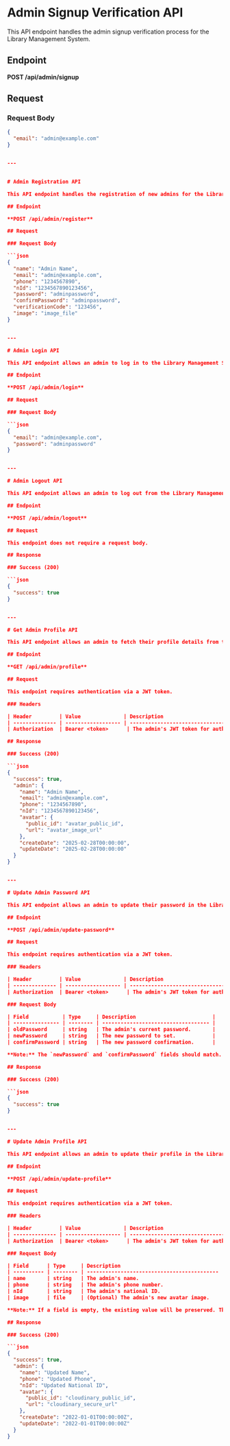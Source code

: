 # Admin Signup Verification API

This API endpoint handles the admin signup verification process for the Library Management System.

## Endpoint

**POST /api/admin/signup**

## Request

### Request Body

```json
{
  "email": "admin@example.com"
}


---


# Admin Registration API

This API endpoint handles the registration of new admins for the Library Management System.

## Endpoint

**POST /api/admin/register**

## Request

### Request Body

```json
{
  "name": "Admin Name",
  "email": "admin@example.com",
  "phone": "1234567890",
  "nId": "1234567890123456",
  "password": "adminpassword",
  "confirmPassword": "adminpassword",
  "verificationCode": "123456",
  "image": "image_file" 
}


---

# Admin Login API

This API endpoint allows an admin to log in to the Library Management System.

## Endpoint

**POST /api/admin/login**

## Request

### Request Body

```json
{
  "email": "admin@example.com",
  "password": "adminpassword"
}


---

# Admin Logout API

This API endpoint allows an admin to log out from the Library Management System by clearing their authentication token.

## Endpoint

**POST /api/admin/logout**

## Request

This endpoint does not require a request body.

## Response

### Success (200)

```json
{
  "success": true
}


---

# Get Admin Profile API

This API endpoint allows an admin to fetch their profile details from the Library Management System.

## Endpoint

**GET /api/admin/profile**

## Request

This endpoint requires authentication via a JWT token.

### Headers

| Header         | Value              | Description                                  |
| -------------- | ------------------ | -------------------------------------------- |
| Authorization  | Bearer <token>      | The admin's JWT token for authentication.    |

## Response

### Success (200)

```json
{
  "success": true,
  "admin": {
    "name": "Admin Name",
    "email": "admin@example.com",
    "phone": "1234567890",
    "nId": "1234567890123456",
    "avatar": {
      "public_id": "avatar_public_id",
      "url": "avatar_image_url"
    },
    "createDate": "2025-02-28T00:00:00",
    "updateDate": "2025-02-28T00:00:00"
  }
}


---

# Update Admin Password API

This API endpoint allows an admin to update their password in the Library Management System.

## Endpoint

**POST /api/admin/update-password**

## Request

This endpoint requires authentication via a JWT token.

### Headers

| Header         | Value              | Description                                  |
| -------------- | ------------------ | -------------------------------------------- |
| Authorization  | Bearer <token>      | The admin's JWT token for authentication.    |

### Request Body

| Field           | Type     | Description                         |
| --------------- | -------- | ----------------------------------- |
| oldPassword     | string   | The admin's current password.       |
| newPassword     | string   | The new password to set.            |
| confirmPassword | string   | The new password confirmation.      |

**Note:** The `newPassword` and `confirmPassword` fields should match.

## Response

### Success (200)

```json
{
  "success": true
}


---

# Update Admin Profile API

This API endpoint allows an admin to update their profile in the Library Management System, including their name, phone number, national ID, and avatar.

## Endpoint

**POST /api/admin/update-profile**

## Request

This endpoint requires authentication via a JWT token.

### Headers

| Header         | Value              | Description                                  |
| -------------- | ------------------ | -------------------------------------------- |
| Authorization  | Bearer <token>      | The admin's JWT token for authentication.    |

### Request Body

| Field      | Type     | Description                                 |
| ---------- | -------- | ------------------------------------------- |
| name       | string   | The admin's name.                           |
| phone      | string   | The admin's phone number.                   |
| nId        | string   | The admin's national ID.                    |
| image      | file     | (Optional) The admin's new avatar image.    |

**Note:** If a field is empty, the existing value will be preserved. The avatar is optional, and only provided if a new image is uploaded.

## Response

### Success (200)

```json
{
  "success": true,
  "admin": {
    "name": "Updated Name",
    "phone": "Updated Phone",
    "nId": "Updated National ID",
    "avatar": {
      "public_id": "cloudinary_public_id",
      "url": "cloudinary_secure_url"
    },
    "createDate": "2022-01-01T00:00:00Z",
    "updateDate": "2022-01-01T00:00:00Z"
  }
}
